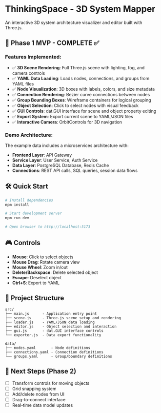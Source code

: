 # ThinkingSpace - 3D System Mapper

An interactive 3D system architecture visualizer and editor built with Three.js.

## 🚀 Phase 1 MVP - COMPLETE ✅

### Features Implemented:
- ✅ **3D Scene Rendering**: Full Three.js scene with lighting, fog, and camera controls
- ✅ **YAML Data Loading**: Loads nodes, connections, and groups from YAML files
- ✅ **Node Visualization**: 3D boxes with labels, colors, and size metadata
- ✅ **Connection Rendering**: Bezier curve connections between nodes
- ✅ **Group Bounding Boxes**: Wireframe containers for logical grouping
- ✅ **Object Selection**: Click to select nodes with visual feedback
- ✅ **GUI Controls**: dat.GUI interface for scene and object property editing
- ✅ **Export System**: Export current scene to YAML/JSON files
- ✅ **Interactive Camera**: OrbitControls for 3D navigation

### Demo Architecture:
The example data includes a microservices architecture with:
- **Frontend Layer**: API Gateway
- **Service Layer**: User Service, Auth Service  
- **Data Layer**: PostgreSQL Database, Redis Cache
- **Connections**: REST API calls, SQL queries, session data flows

## 🛠️ Quick Start

```bash
# Install dependencies
npm install

# Start development server
npm run dev

# Open browser to http://localhost:5173
```

## 🎮 Controls

- **Mouse**: Click to select objects
- **Mouse Drag**: Rotate camera view
- **Mouse Wheel**: Zoom in/out
- **Delete/Backspace**: Delete selected object
- **Escape**: Deselect object
- **Ctrl+S**: Export to YAML

## 📁 Project Structure

```
src/
├── main.js      - Application entry point
├── scene.js     - Three.js scene setup and rendering
├── loader.js    - YAML/JSON data loading
├── editor.js    - Object selection and interaction
├── gui.js       - dat.GUI interface controls
└── exporter.js  - Data export functionality

data/
├── nodes.yaml       - Node definitions
├── connections.yaml - Connection definitions
└── groups.yaml      - Group/boundary definitions
```

## 🔄 Next Steps (Phase 2)

- [ ] Transform controls for moving objects
- [ ] Grid snapping system
- [ ] Add/delete nodes from UI
- [ ] Drag-to-connect interface
- [ ] Real-time data model updates
